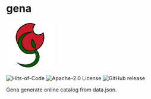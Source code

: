 # gena

<img src="architecture/doc/images/icon/icon_128.png">

![Hits-of-Code](https://hitsofcode.com/github/aparovyshnaya/gena?branch=main) ![Apache-2.0 License](https://img.shields.io/badge/License-Apache--2.0-brightgreen.svg) ![GitHub release](https://img.shields.io/github/release/AParovyshnaya/gena)

Gena generate online catalog from data.json.
